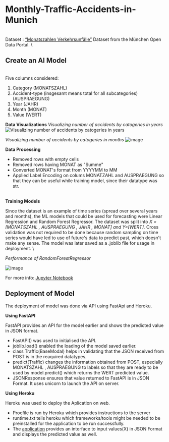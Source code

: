 # Monthly-Traffic-Accidents-in-Munich
\
Dataset : [“Monatszahlen Verkehrsunfälle”](https://www.opengov-muenchen.de/dataset/monatszahlen-verkehrsunfaelle/resource/40094bd6-f82d-4979-949b-26c8dc00b9a7) Dataset from the München Open Data Portal.
\

## Create an AI Model
\
Five columns considered:
  1. Category (MONATSZAHL)
  2. Accident-type (insgesamt means total for all subcategories) (AUSPRAEGUNG)
  3. Year (JAHR)
  4. Month (MONAT)
  5. Value (WERT)



**Data Visualizations**
*Visualizing number of accidents by catogeries in years*
![Visualizing number of accidents by catogeries in years](https://user-images.githubusercontent.com/42963408/154789855-fbf7e14d-f606-4d6e-a224-884a93fcc9cc.png)


*Visualizing number of accidents by catogeries in months*
![image](https://user-images.githubusercontent.com/42963408/154790018-ce505c5b-330a-4c0b-9cc3-ab15270a51ca.png)

**Data Processing**
  * Removed rows with empty cells
  * Removed rows having MONAT as "Summe"
  * Converted MONAT's format from YYYYMM to MM
  * Applied Label Encoding on colums MONATZAHL and AUSPRAEGUNG so that they can be useful while training model, since their datatype was str.

\
**Training Models**

Since the dataset is an example of time series (spread over several years and months), the  ML models that could be used for forecasting were Linear Regression and Random Forest Regressor.
The dataset was split into *X = [MONATSZAHL , AUSPRAEGUNG , JAHR , MONAT] and Y=[WERT].*
Cross validation was not required to be done because random sampling on time series would have led to use of future's data to predict past, which doesn't make any sense. The model was later saved as a .joblib file for usage in deployment.
\

*Performance of RandomForestRegressor*

![image](https://user-images.githubusercontent.com/42963408/154790562-6a15e85c-49dd-4d1a-8d39-0f9ccb35db1c.png)

For more info: [Jupyter Notebook](https://github.com/Priya15073/Monthly-Traffic-Accidents-in-Munich/blob/8ef96bd012126b9e97ed4b5a607e9aeeb424143c/Mission_1.ipynb)


## Deployment of Model

The deployment of model was done via API using FastApi and Heroku.

**Using FastAPI**


FastAPI provides an API for the model earlier and shows the predicted value in JSON format.
  * FastAPI() was used to initialised the API.
  * joblib.load() enabled the loading of the model saved earlier.
  * class Traffic(BaseModal) helps in validating that the JSON received from POST is in the reaquired datatypes.
  * predict(Traffic) changes the information obtained from POST, especially MONATSZAHL , AUSPRAEGUNG to labels so that they are ready to be used by model.predict() which returns the WERT predicted value.
  * JSONResponse ensures that value returned to FastAPI is in JSON Format.
It uses unicorn to launch the API on server.


**Using Heroku**


Heroku was used to deploy the Aplication on web.
  * Procfile  is run by Heroku which provides instructions to the server
  * runtime.txt tells heroku which frameworks/tools might be needed to be preinstalled for the application to be run successfully.
  * The [application](https://num-accident-prediction.herokuapp.com/docs#/) provides an interface to input values(X) in JSON Format and displays the predicted value as well.
